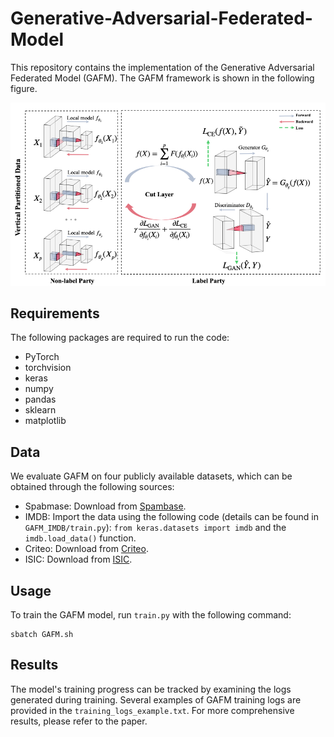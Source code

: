 # Generative-Adversarial-Federated-Model
This repository contains the implementation of the Generative Adversarial Federated Model (GAFM). The GAFM framework is shown in the following figure.

![pipeline](https://github.com/hyj12345/Generative-Adversarial-Federated-Model/blob/main/pipeline.png)


## Requirements ##
The following packages are required to run the code:

- PyTorch 
- torchvision 
- keras
- numpy 
- pandas 
- sklearn 
- matplotlib

## Data ##

We evaluate GAFM on four publicly available datasets, which can be obtained through the following sources:

- Spabmase: Download from [Spambase](https://archive.ics.uci.edu/ml/datasets/spambase).
- IMDB: Import the data using the following code (details can be found in `GAFM_IMDB/train.py`): `from keras.datasets import imdb` and the `imdb.load_data()` function.  
- Criteo: Download from [Criteo](https://www.kaggle.com/c/criteo-display-ad-challenge).
- ISIC: Download from [ISIC](https://www.kaggle.com/datasets/nodoubttome/skin-cancer9-classesisic).

## Usage ##

To train the GAFM model, run `train.py` with the following command:

```linux
sbatch GAFM.sh
```

## Results ##

The model's training progress can be tracked by examining the logs generated during training. Several examples of GAFM training logs are provided in the `training_logs_example.txt`. For more comprehensive results, please refer to the paper.

